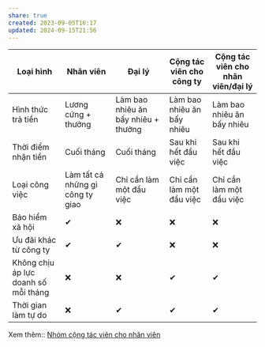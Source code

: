 ```yaml
---
share: true
created: 2023-09-05T16:17
updated: 2024-09-15T21:56
---
```

| Loại hình                            | Nhân viên                        | Đại lý                              | Cộng tác viên cho công ty  | Cộng tác viên cho nhân viên/đại lý |
| ------------------------------------ | -------------------------------- | ----------------------------------- | -------------------------- | ---------------------------------- |
| Hình thức trả tiền                   | Lương cứng + thưởng              | Làm bao nhiêu ăn bấy nhiêu + thưởng | Làm bao nhiêu ăn bấy nhiêu | Làm bao nhiêu ăn bấy nhiêu         |
| Thời điểm nhận tiền                  | Cuối tháng                       | Cuối tháng                          | Sau khi hết đầu việc       | Sau khi hết đầu việc               |
| Loại công việc                       | Làm tất cả những gì công ty giao | Chỉ cần làm một đầu việc            | Chỉ cần làm một đầu việc   | Chỉ cần làm một đầu việc           |
| Bảo hiểm xã hội                      | ✔                                | ❌                                  | ❌                         | ❌                                 |
| Ưu đãi khác từ công ty               | ✔                                | ✔                                   | ❌                         | ❌                                 |
| Không chịu áp lực doanh số mỗi tháng | ❌                               | ❌                                  | ✔                          | ✔                                  |
| Thời gian làm tự do                  | ❌                               | ✔                                   | ✔                          | ✔                                  |

Xem thêm:: [Nhóm cộng tác viên cho nhân viên](../../%F0%9F%93%90%20D%E1%BB%B1%20%C3%A1n/Ch%E1%BA%A1y%20ch%E1%BB%89%20ti%C3%AAu%20cho%20nh%C3%A2n%20vi%C3%AAn%20c%C3%A1c%20c%C3%B4ng%20ty/index.md)